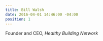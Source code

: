 ```yaml
---
title: Bill Walsh
date: 2016-04-01 14:46:00 -04:00
position: 1
---
```


Founder and CEO, *Healthy Building Network*
